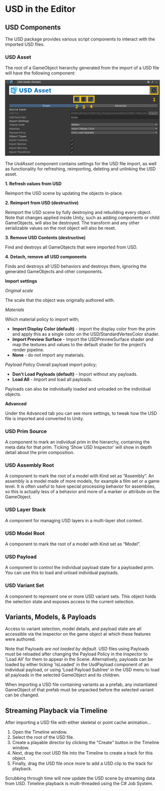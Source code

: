 # USD in the Editor
## USD Components
The USD package provides various script components to interact with the imported USD files.
### USD Asset
The root of a GameObject hierarchy generated from the import of a USD file will have the following component:

![USD Asset Component](Images/usd-asset-inspector.png)

The *UsdAsset* component contains settings for the USD file import, as well as functionality for refreshing, reimporting, deleting and unlinking the USD asset.

**1. Refresh values from USD**

Reimport the USD scene by updating the objects in-place.

**2. Reimport from USD (destructive)**

Reimport the USD scene by fully destroying and rebuilding every object. Note that changes applied inside Unity, such as adding components or child GameObjects, will also be destroyed. The transform and any other serializable values on the root object will also be reset.

**3. Remove USD Contents (destructive)**

Find and destroys all GameObjects that were imported from USD.

**4. Detach, remove all USD components**

Finds and destroys all USD behaviors and destroys them, ignoring the generated GameObjects and other components.

**Import settings**

*Original scale*

The scale that the object was originally authored with.

*Materials*

Which material policy to import with;
* **Import Display Color (default)** - import the display color from the prim and apply this as a single color on the USD/StandardVertexColor shader.
* **Import Preview Surface** - Import the USDPreviewSurface shader and map the textures and values to the default shader for the project’s render pipeline.
* **None** - do not import any materials.

*Payload Policy*
Overall payload import policy;
* **Don’t Load Payloads (default)** - Import without any payloads.
* **Load All** - Import and load all payloads.
 
 Payloads can also be individually loaded and unloaded on the individual objects.

**Advanced**

Under the Advanced tab you can see more settings, to tweak how the USD file is imported and converted to Unity. 


### USD Prim Source

A component to mark an individual prim in the hierarchy, containing the meta data for that prim. Ticking ‘Show USD Inspector’ will show in depth detail about the prim composition.


### USD Assembly Root

A component to mark the root of a model with Kind set as “Assembly”. An assembly is a model made of more models, for example a film set or a game level. It is often useful to have special processing behavior for assemblies, so this is actually less of a behavior and more of a marker or attribute on the GameObject.

### USD Layer Stack

A component for managing USD layers in a multi-layer shot context.

### USD Model Root

A component to mark the root of a model with Kind set as “Model”.

### USD Payload

A component to control the individual payload state for a payloaded prim. You can use this to load and unload individual payloads.

### USD Variant Set

A component to represent one or more USD variant sets. This object holds the selection state and exposes access to the current selection.

## Variants, Models, & Payloads
Access to variant selection, model details, and payload state are all accessible via the inspector on the game object at which these features were authored.

Note that Payloads *are not loaded by default*. USD files using Payloads must be reloaded after changing the Payload Policy in the Inspector to 'Load All' for them to appear in the Scene. Alternatively, payloads can be loaded by either ticking 'IsLoaded' in the UsdPayload component of an individual payload, or using 'Load Payload Subtree' in the USD menu to load all payloads in the selected GameObject and its children.

When importing a USD file containing variants as a prefab, any instantiated GameObject of that prefab must be unpacked before the selected variant can be changed.

## Streaming Playback via Timeline
After importing a USD file with either skeletal or point cache animation...
1. Open the Timeline window.
2. Select the root of the USD file.
3. Create a playable director by clicking the "Create" button in the Timeline window.
4. Next, drag the root USD file into the Timeline to create a track for this object.
5. Finally, drag the USD file once more to add a USD clip to the track for playback.

Scrubbing through time will now update the USD scene by streaming data from USD. Timeline playback is multi-threaded using the C# Job System.


